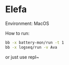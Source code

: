 # Elefa

Environment: MacOS 

How to run:
```zsh
bb -x battery-mon/run -t 1
bb -x logseq/run -v Ava
```
or just use repl~